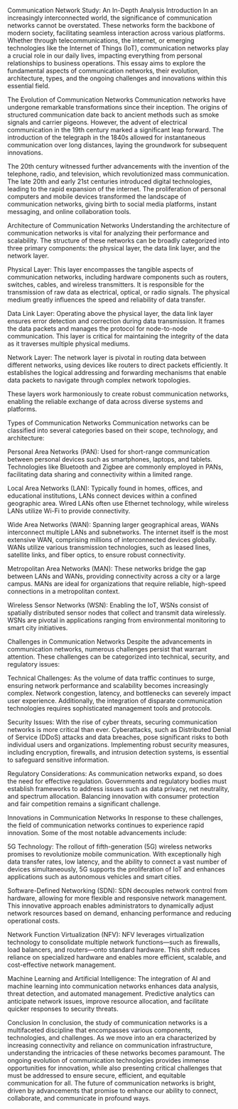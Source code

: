 Communication Network Study: An In-Depth Analysis
Introduction
In an increasingly interconnected world, the significance of communication networks cannot be overstated. These networks form the backbone of modern society, facilitating seamless interaction across various platforms. Whether through telecommunications, the internet, or emerging technologies like the Internet of Things (IoT), communication networks play a crucial role in our daily lives, impacting everything from personal relationships to business operations. This essay aims to explore the fundamental aspects of communication networks, their evolution, architecture, types, and the ongoing challenges and innovations within this essential field.

The Evolution of Communication Networks
Communication networks have undergone remarkable transformations since their inception. The origins of structured communication date back to ancient methods such as smoke signals and carrier pigeons. However, the advent of electrical communication in the 19th century marked a significant leap forward. The introduction of the telegraph in the 1840s allowed for instantaneous communication over long distances, laying the groundwork for subsequent innovations.

The 20th century witnessed further advancements with the invention of the telephone, radio, and television, which revolutionized mass communication. The late 20th and early 21st centuries introduced digital technologies, leading to the rapid expansion of the internet. The proliferation of personal computers and mobile devices transformed the landscape of communication networks, giving birth to social media platforms, instant messaging, and online collaboration tools.

Architecture of Communication Networks
Understanding the architecture of communication networks is vital for analyzing their performance and scalability. The structure of these networks can be broadly categorized into three primary components: the physical layer, the data link layer, and the network layer.

Physical Layer: This layer encompasses the tangible aspects of communication networks, including hardware components such as routers, switches, cables, and wireless transmitters. It is responsible for the transmission of raw data as electrical, optical, or radio signals. The physical medium greatly influences the speed and reliability of data transfer.

Data Link Layer: Operating above the physical layer, the data link layer ensures error detection and correction during data transmission. It frames the data packets and manages the protocol for node-to-node communication. This layer is critical for maintaining the integrity of the data as it traverses multiple physical mediums.

Network Layer: The network layer is pivotal in routing data between different networks, using devices like routers to direct packets efficiently. It establishes the logical addressing and forwarding mechanisms that enable data packets to navigate through complex network topologies.

These layers work harmoniously to create robust communication networks, enabling the reliable exchange of data across diverse systems and platforms.

Types of Communication Networks
Communication networks can be classified into several categories based on their scope, technology, and architecture:

Personal Area Networks (PAN): Used for short-range communication between personal devices such as smartphones, laptops, and tablets. Technologies like Bluetooth and Zigbee are commonly employed in PANs, facilitating data sharing and connectivity within a limited range.

Local Area Networks (LAN): Typically found in homes, offices, and educational institutions, LANs connect devices within a confined geographic area. Wired LANs often use Ethernet technology, while wireless LANs utilize Wi-Fi to provide connectivity.

Wide Area Networks (WAN): Spanning larger geographical areas, WANs interconnect multiple LANs and subnetworks. The internet itself is the most extensive WAN, comprising millions of interconnected devices globally. WANs utilize various transmission technologies, such as leased lines, satellite links, and fiber optics, to ensure robust connectivity.

Metropolitan Area Networks (MAN): These networks bridge the gap between LANs and WANs, providing connectivity across a city or a large campus. MANs are ideal for organizations that require reliable, high-speed connections in a metropolitan context.

Wireless Sensor Networks (WSN): Enabling the IoT, WSNs consist of spatially distributed sensor nodes that collect and transmit data wirelessly. WSNs are pivotal in applications ranging from environmental monitoring to smart city initiatives.

Challenges in Communication Networks
Despite the advancements in communication networks, numerous challenges persist that warrant attention. These challenges can be categorized into technical, security, and regulatory issues:

Technical Challenges: As the volume of data traffic continues to surge, ensuring network performance and scalability becomes increasingly complex. Network congestion, latency, and bottlenecks can severely impact user experience. Additionally, the integration of disparate communication technologies requires sophisticated management tools and protocols.

Security Issues: With the rise of cyber threats, securing communication networks is more critical than ever. Cyberattacks, such as Distributed Denial of Service (DDoS) attacks and data breaches, pose significant risks to both individual users and organizations. Implementing robust security measures, including encryption, firewalls, and intrusion detection systems, is essential to safeguard sensitive information.

Regulatory Considerations: As communication networks expand, so does the need for effective regulation. Governments and regulatory bodies must establish frameworks to address issues such as data privacy, net neutrality, and spectrum allocation. Balancing innovation with consumer protection and fair competition remains a significant challenge.

Innovations in Communication Networks
In response to these challenges, the field of communication networks continues to experience rapid innovation. Some of the most notable advancements include:

5G Technology: The rollout of fifth-generation (5G) wireless networks promises to revolutionize mobile communication. With exceptionally high data transfer rates, low latency, and the ability to connect a vast number of devices simultaneously, 5G supports the proliferation of IoT and enhances applications such as autonomous vehicles and smart cities.

Software-Defined Networking (SDN): SDN decouples network control from hardware, allowing for more flexible and responsive network management. This innovative approach enables administrators to dynamically adjust network resources based on demand, enhancing performance and reducing operational costs.

Network Function Virtualization (NFV): NFV leverages virtualization technology to consolidate multiple network functions—such as firewalls, load balancers, and routers—onto standard hardware. This shift reduces reliance on specialized hardware and enables more efficient, scalable, and cost-effective network management.

Machine Learning and Artificial Intelligence: The integration of AI and machine learning into communication networks enhances data analysis, threat detection, and automated management. Predictive analytics can anticipate network issues, improve resource allocation, and facilitate quicker responses to security threats.

Conclusion
In conclusion, the study of communication networks is a multifaceted discipline that encompasses various components, technologies, and challenges. As we move into an era characterized by increasing connectivity and reliance on communication infrastructure, understanding the intricacies of these networks becomes paramount. The ongoing evolution of communication technologies provides immense opportunities for innovation, while also presenting critical challenges that must be addressed to ensure secure, efficient, and equitable communication for all. The future of communication networks is bright, driven by advancements that promise to enhance our ability to connect, collaborate, and communicate in profound ways.
